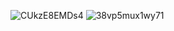 ![CUkzE8EMDs4](https://github.com/BeautifulSenpai/Server-edit/assets/65557316/d1d43eac-1481-4291-88f2-5a1ce84bc98d)
![38vp5mux1wy71](https://github.com/BeautifulSenpai/Server-edit/assets/65557316/dcd87aa2-d8b4-4a16-86af-152320264b10)

